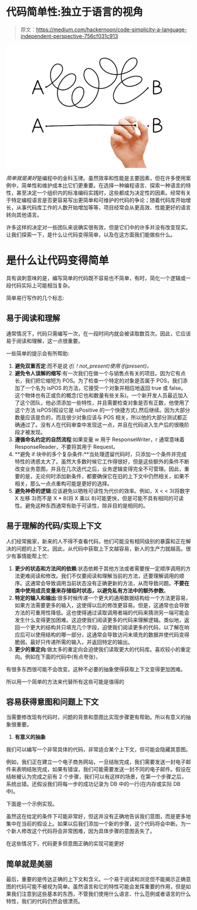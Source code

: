# 代码简单性:独立于语言的视角

> 原文：<https://medium.com/hackernoon/code-simplicity-a-language-independent-perspective-756cf031c913>

![](img/0fc7766ddb8db0466f0fa683b207bdcb.png)

*简单就是美好*是编程中的金科玉律。虽然效率和性能是主要因素，但在许多使用案例中，简单性和维护成本比它们更重要。在选择一种编程语言、探索一种语言的特性，甚至决定一个组织内的标准编码实践时，这些都成为决定性的因素。经常有关于特定编程语言是否更容易写出更简单和可维护的代码的争论；随着代码库开始增长，从事代码库工作的人数开始增加等等，项目经常会从更高效、性能更好的语言转向其他语言。

许多这样的决定对一些团队来说确实很有效，但是它们中的许多并没有改变现实。让我们探索一下，是什么让代码变得简单，以及在这方面我们能做些什么。

# **是什么让代码变得简单**

具有讽刺意味的是，编写简单的代码既不容易也不简单，有时，简化一个逻辑或一段代码实际上可能相当复杂。

简单易行写作的几个标志:

## **易于阅读和理解**

通常情况下，代码只需编写一次，在一段时间内就会被读取数百次。因此，它应该易于阅读和理解，这一点很重要。

一些简单的提示会有所帮助:

1.  **避免双重否定**:而不是说 *if(！not_present)使用 if(present)。*
2.  **避免令人误解的缩写**:有一次我们在做一个与销售点有关的项目。因为它有点长，我们把它缩短为 POS。为了检查一个特定的对象是否属于 POS，我们添加了一个名为 isPOS 的方法，它接受一个对象并相应地返回 true 或 false。这个物体也有正或负的概念(它也和数量有些关系)。一个新开发人员最近加入了这个团队，他必须添加一些特性，并且需要检查对象是否有正数，他使用了这个方法 isPOS(假设它是 isPositive 的一个快捷方式),然后继续。因为大部分数量应该是负的，而且很少对象应该与 POS 相关，所以他的大部分测试都正确通过了。没有人在代码审查中发现这一点，并且在代码进入生产后的很晚阶段才被发现。
3.  **遵循命名约定的自然流程**:如果变量 w 用于 ResponseWriter，r 通常意味着 ResponseReader，不要将其用于 Request。
4.  **避免 if 块中的多个复杂条件:**当处理遗留代码时，只添加一个条件并完成特性的诱惑太大了。虽然大多数时候它工作得很好，但是这些额外的条件不断改变业务意图，并且在几次迭代之后，业务逻辑变得完全不可管理。因此，重要的是，无论何时添加新条件，都要确保它在旧的上下文中仍然相关，如果不相关，那么一点点重构可能是更好的选择。
5.  **避免神奇的逻辑**:应该避免以牺牲可读性为代价的效率。例如，X < < 3(将数字 X 左移 3)而不是 X * 8(将 X 乘以 8)可能更快，但是可能不具有相同的可读性。避免这种东西通常有助于可读性，除非目的是相同的。

## **易于理解的代码/实现上下文**

人们经常搬家，新来的人不得不查看代码，他们可能没有相同级别的暴露和正在解决的问题的上下文。因此，从代码中获取上下文越容易，新人的生产力就越高。很少有事情能帮上忙:

1.  **更少的状态和方法间的依赖**:状态依赖于其他方法或者需要按一定顺序调用的方法更难阅读和修改。我们不仅要阅读和理解当前的方法，还要理解调用的顺序。这通常会导致调用当前状态没有正确更新的方法，从而导致问题。**不要在类中使用成员变量来存储临时状态，以避免私有方法中的额外参数**。
2.  **特定的输入和输出**:很多时候传递一个更大的通用数据结构给一个方法更容易，如果方法需要更多的输入，这使得以后的修改更容易。但是，这通常也会导致方法的可重用性降低。这也使得通过读取调用者端的代码来猜测另一端可能会发生什么变得更加困难。这迫使我们阅读更多的代码来理解逻辑。类似地，返回一个更大的结构并只填充几个字段，迫使我们阅读更多的代码，以了解在响应后可以使用结构的哪一部分，这通常会导致访问未填充的数据并使代码变得脆弱。最好只传递所需的输入，并返回特定的输出。
3.  **更少的重定向**:做太多的重定向会迫使我们读取更大的代码库。喜欢较小的重定向。例如在下面的代码中(有点夸张)，

有很多东西很可能不会改变。这种不必要的抽象使得获取上下文变得更加困难。

所以用一个简单的方法来代替所有这些可能是值得的

## **容易获得意图和问题上下文**

当需要修改现有代码时，问题的背景和意图比实现步骤更有帮助。所以有意义的抽象很重要。

1.  **有意义的抽象**

我们可以编写一个非常具体的代码，非常适合某个上下文，但可能会隐藏其意图。

例如，我们正在建立一个电子商务网站，一旦结账完成，我们需要发送一封电子邮件来表明结账完成，如果有错误，我们可能需要发送一封不同的电子邮件。假设在结帐被认为完成之前有 2 个步骤，我们可以有这样的场景，在第一个步骤之后，系统出错。还假设我们将每一步的成功记录为 DB 中的一行(在内存或实际 DB 中)。

下面是一个示例实现。

虽然这在给定的条件下可能非常好，但这并没有正确地告诉我们意图，而是更多地集中在当前的假设上。如果以后我们添加一个新的步骤，这个代码将会中断。为一个新人修改这个代码将会非常困难，因为具体步骤的意图丢失了。

在这些情况下，代码更多但意图正确的实现可能更好

## **简单就是美丽**

最后，重要的是传达正确的上下文和含义。一个易于阅读和浏览但不能揭示正确意图的代码可能不被视为简单。虽然语言和它的特性可能会发挥重要的作用，但是如果我们注意到这些基本的东西，不管我们使用什么语言、什么范例或者语言的什么特性，我们的代码仍然会很漂亮。